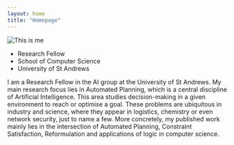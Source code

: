 ```yaml
---
layout: home
title: "Homepage"
---
```


![This is me](images/me.png)

* Research Fellow
* School of Computer Science
* University of St Andrews

I am a Research Fellow in the AI group at the University of St Andrews.  My main research focus lies in Automated Planning, which is a central discipline of Artificial Intelligence. This area studies decision-making in a given environment to reach or optimise a goal.  These problems are ubiquitous in industry and science, where they appear in logistics, chemistry or even network security, just to name a few. More concretely, my published work mainly lies in the intersection of Automated Planning, Constraint Satisfaction, Reformulation and applications of logic in computer science.
